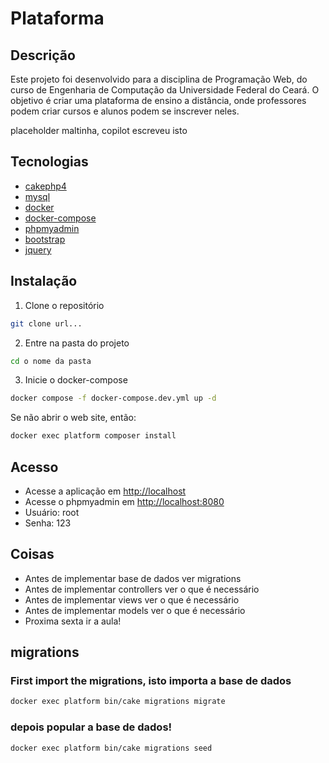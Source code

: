 # Plataforma

## Descrição
Este projeto foi desenvolvido para a disciplina de Programação Web, do curso de Engenharia de Computação da Universidade Federal do Ceará. O objetivo é criar uma plataforma de ensino a distância, onde professores podem criar cursos e alunos podem se inscrever neles.

placeholder maltinha, copilot escreveu isto

## Tecnologias
- [cakephp4](https://cakephp.org/)
- [mysql](https://www.mysql.com/)
- [docker](https://www.docker.com/)
- [docker-compose](https://docs.docker.com/compose/)
- [phpmyadmin](https://www.phpmyadmin.net/)
- [bootstrap](https://getbootstrap.com/)
- [jquery](https://jquery.com/)

## Instalação
1. Clone o repositório
```bash
git clone url...
```
2. Entre na pasta do projeto
```bash
cd o nome da pasta
```
3. Inicie o docker-compose
```bash
docker compose -f docker-compose.dev.yml up -d
```

Se não abrir o web site, então:
```bash
docker exec platform composer install
```


## Acesso
- Acesse a aplicação em [http://localhost](http://localhost)
- Acesse o phpmyadmin em [http://localhost:8080](http://localhost:8080)
- Usuário: root
- Senha: 123

## Coisas

- Antes de implementar base de dados ver migrations
- Antes de implementar controllers ver o que é necessário
- Antes de implementar views ver o que é necessário
- Antes de implementar models ver o que é necessário
- Proxima sexta ir a aula!


## migrations
### First import the migrations, isto importa a base de dados
```bash
docker exec platform bin/cake migrations migrate  
```
### depois popular a base de dados!
```bash
docker exec platform bin/cake migrations seed
```